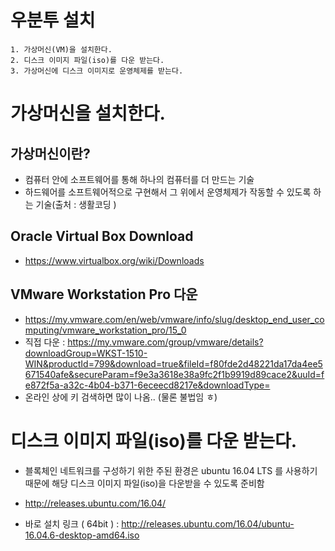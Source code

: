 # 우분투 설치

    1. 가상머신(VM)을 설치한다.
    2. 디스크 이미지 파일(iso)를 다운 받는다.
    3. 가상머신에 디스크 이미지로 운영체제를 받는다.


#  가상머신을 설치한다.
## 가상머신이란?
- 컴퓨터 안에 소프트웨어를 통해 하나의 컴퓨터를 더 만드는 기술
- 하드웨어를 소프트웨어적으로 구현해서 그 위에서 운영체제가 작동할 수 있도록 하는 기술(출처 : 생활코딩 )

## Oracle Virtual Box Download
- https://www.virtualbox.org/wiki/Downloads

## VMware Workstation Pro 다운
- https://my.vmware.com/en/web/vmware/info/slug/desktop_end_user_computing/vmware_workstation_pro/15_0
- 직접 다운 : https://my.vmware.com/group/vmware/details?downloadGroup=WKST-1510-WIN&productId=799&download=true&fileId=f80fde2d48221da17da4ee5671540afe&secureParam=f9e3a3618e38a9fc2f1b9919d89cace2&uuId=fe872f5a-a32c-4b04-b371-6eceecd8217e&downloadType=
- 온라인 상에 키 검색하면 많이 나옴.. (물론 불법임 ㅎ)

# 디스크 이미지 파일(iso)를 다운 받는다.
- 블록체인 네트워크를 구성하기 위한 주된 환경은 ubuntu 16.04 LTS 를 사용하기 때문에 해당 디스크 이미지 파일(iso)을 다운받을 수 있도록 준비함

- http://releases.ubuntu.com/16.04/
- 바로 설치 링크 ( 64bit ) : http://releases.ubuntu.com/16.04/ubuntu-16.04.6-desktop-amd64.iso

